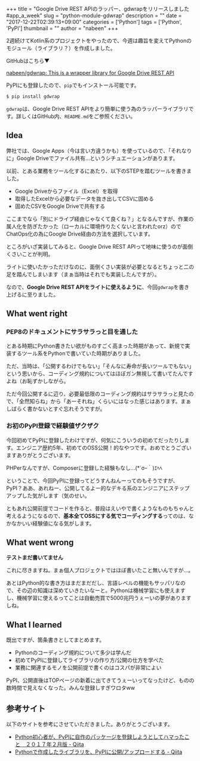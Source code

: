 +++
title = "Google Drive REST APIのラッパー、gdwrapをリリースしました #app_a_week"
slug = "python-module-gdwrap"
description = ""
date = "2017-12-22T02:39:13+09:00"
categories = ['Python']
tags = ['Python', 'PyPI']
thumbnail = ""
author = "nabeen"
+++

2週続けてKotlin系のプロジェクトをやったので、今週は趣旨を変えてPythonのモジュール（ライブラリ？）を作成しました。

GitHubはこちら▼

[nabeen/gdwrap: This is a wrapper library for Google Drive REST API](https://github.com/nabeen/gdwrap)

PyPIにも登録したので、`pip`でもインストール可能です。

```bash
$ pip install gdwrap
```

`gdwrap`は、Google Drive REST APIをより簡単に使う為のラッパーライブラリです。詳しくはGitHub内、`README.md`をご参照ください。

## Idea

弊社では、Google Apps（今は言い方違うかも）を使っているので、「それなりに」Google Driveでファイル共有...というシチュエーションがあります。

以前、とある業務をツール化するにあたり、以下のSTEPを踏むツールを書きました。

- Google Driveからファイル（Excel）を取得
- 取得したExcelから必要なデータを抜き出してCSVに固める
- 固めたCSVをGoogle Driveで共有する

ここまでなら「別にドライブ経由じゃなくて良くね？」となるんですが、作業の属人化を防ぎたかった（ローカルに環境作りたくないと言われたorz）のでChatOps化の為にGoogle Drive経由の方法を選択しています。

ところがいざ実装してみると、Google Drive REST APIって地味に使うのが面倒くさいことが判明。

ライトに使いたかっただけなのに、面倒くさい実装が必要となるとちょっと二の足を踏んでしまいます（まぁ当時はそれでも実装したんですが）。

なので、**Google Drive REST APIをライトに使えるように**、今回`gdwrap`を書き上げるに至りました。

## What went right

### PEP8のドキュメントにサラサラっと目を通した

とある時期にPython書きたい欲がものすごく高まった時期があって、新規で実装するツール系をPythonで書いていた時期がありました。

ただ、当時は、「公開するわけでもない」「そんなに寿命が長いツールでもない」という思いから、コーディング規約についてはほぼガン無視して書いてたんですよね（お恥ずかしながら。

ただ今回公開するに辺り、必要最低限のコーディング規約はサラサラっと見たので、「全然知らね」から「あーそれね」くらいにはなった感じはあります。まぁしばらく書かないとすぐ忘れそうですが。

### お初のPyPI登録で経験値ザクザク

今回初めてPyPIに登録したわけですが、何気にこういうの初めてだったりします。エンジニア歴約5年、初めてのOSS公開！的なやつです。おめでとうございますありがとうございます。

PHPerなんですが、Composerに登録した経験もなし...(*´σｰ｀)ｴﾍﾍ

ということで、今回PyPIに登録ってどうすんねんーってのもそうですが、PyPI？ああ、あれねー、公開してるよー的なデキる系のエンジニアにステップアップした気がします（気のせい。

ともあれ公開前提でコードを作ると、普段はえいやで書くようなものもちゃんと考えるようになるので、**基本全てOSSにする気でコーディングする**ってのは、なかなかいい経験値になる気がします。

## What went wrong

**テストまだ書いてません**

これに尽きますね。まぁ個人プロジェクトではほぼ書いたこと無いんですが...。

あとはPython的な書き方はまだまだだし、言語レベルの機能もサッパリなので、その辺の知識は深めていきたいなーと。Pythonは機械学習にも使えますし、機械学習に使えるってことは自動売買で5000兆円うぇーいの夢がありますしね。

## What I learned

既出ですが、箇条書きとしてまとめます。

- Pythonのコーディング規約について多少は学んだ
- 初めてPyPIに登録してライブラリの作り方/公開の仕方を学べた
- 業務に関連するモノを公開前提で書くのはコスパが非常によい

PyPI、公開直後はTOPページの新着に出てきてうぇーいってなったけど、ものの数時間で見えなくなった。みんな登録しすぎワロタww

## 参考サイト

以下のサイトを参考にさせていただきました。ありがとうございます。

- [Python初心者が、PyPIに自作のパッケージを登録しようとしてハマったこと　２０１７年２月版 \- Qiita](https://qiita.com/tokyo-noctambulist/items/cafcbd589e39d45d693f)
- [Pythonで作成したライブラリを、PyPIに公開/アップロードする \- Qiita](https://qiita.com/icoxfog417/items/edba14600323df6bf5e0)

